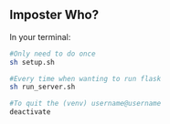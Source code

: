 ## Imposter Who?

In your terminal:
```sh
#Only need to do once
sh setup.sh

#Every time when wanting to run flask
sh run_server.sh

#To quit the (venv) username@username
deactivate
```

